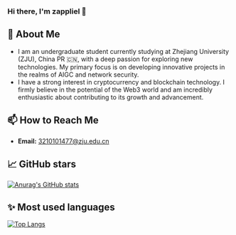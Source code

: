 ### Hi there, I'm zappliel 👋

## 🚀 About Me
- I am an undergraduate student currently studying at Zhejiang University (ZJU), China PR 🇨🇳, with a deep passion for exploring new technologies. My primary focus is on developing innovative projects in the realms of AIGC and network security.
- I have a strong interest in cryptocurrency and blockchain technology. I firmly believe in the potential of the Web3 world and am incredibly enthusiastic about contributing to its growth and advancement.

## 📫 How to Reach Me
- **Email:** [3210101477@zju.edu.cn](mailto:3210101477@zju.edu.cn)

## 📈 GitHub stars
[![Anurag's GitHub stats](https://github-readme-stats.vercel.app/api?username=zappliel)](https://github.com/anuraghazra/github-readme-stats)

## ✨ Most used languages  
[![Top Langs](https://github-readme-stats.vercel.app/api/top-langs/?username=zappliel&layout=compact)](https://github.com/anuraghazra/github-readme-stats)
